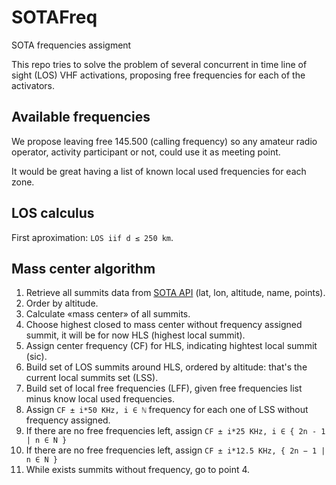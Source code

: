 # SOTAFreq
SOTA frequencies assigment

This repo tries to solve the problem of several concurrent in time line of sight (LOS) VHF activations, proposing free frequencies for each of the activators.

## Available frequencies

We propose leaving free 145.500 (calling frequency) so any amateur radio operator, activity participant or not, could use it as meeting point.

It would be great having a list of known local used frequencies for each zone.

## LOS calculus

First aproximation: `LOS iif d ≤ 250 km`.

## Mass center algorithm

1. Retrieve all summits data from [SOTA API](https://api2.sota.org.uk/docs/index.html) (lat, lon, altitude, name, points).
1. Order by altitude.
1. Calculate «mass center» of all summits.
1. Choose highest closed to mass center without frequency assigned summit, it will be for now HLS (highest local summit).
1. Assign center frequency (CF) for HLS, indicating hightest local summit (sic).
1. Build set of LOS summits around HLS, ordered by altitude: that's the current local summits set (LSS).
1. Build set of local free frequencies (LFF), given free frequencies list minus know local used frequencies.
1. Assign `CF ± i*50 KHz, i ∈ ℕ` frequency for each one of LSS without frequency assigned.
1. If there are no free frequencies left, assign `CF ± i*25 KHz, i ∈ { 2n - 1 | n ∈ N }`
1. If there are no free frequencies left, assign `CF ± i*12.5 KHz, { 2n − 1 | n ∈ N }`
1. While exists summits without frequency, go to point 4.

